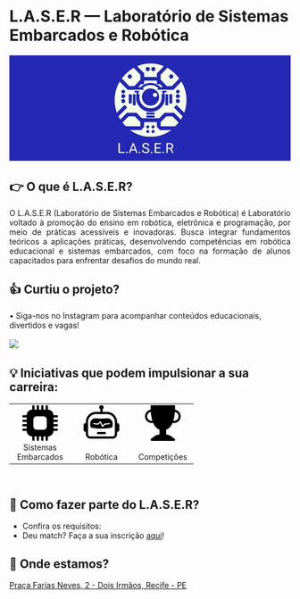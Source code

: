 # L.A.S.E.R — Laboratório de Sistemas Embarcados e Robótica

<p align="center">
  <img src="./assets/img/capa.png">
</p>
<meta name="google-site-verification" content="MPMzxU4Nyk6VDAiXFpa8J6i8MiZgj_mXiGaF-vnujXE" />

## 👉 O que é L.A.S.E.R?

<p align="justify">
O L.A.S.E.R (Laboratório de Sistemas Embarcados e Robótica) é Laboratório voltado à promoção do ensino em robótica, eletrônica e programação, por meio de práticas acessíveis e inovadoras. Busca integrar fundamentos teóricos a aplicações práticas, desenvolvendo competências em robótica educacional e sistemas embarcados, com foco na formação de alunos capacitados para enfrentar desafios do mundo real.
</p>

## 👍 Curtiu o projeto?

<p>
  • Siga-nos no Instagram para acompanhar conteúdos educacionais, divertidos e vagas!
  <br>
  <br>
   <a href="https://www.instagram.com/laser_ufrpe/">
    <img  src="https://img.shields.io/badge/Instagram-%23E4405F.svg?style=for-the-badge&logo=Instagram&logoColor=white"> 
  </a>
</p>

## 💡 Iniciativas que podem impulsionar a sua carreira:


<table align="center">
  <tr>
    <td align="center" width="96">
        <img src="assets/icon/cpu.png" width=64>
      <br>Sistemas Embarcados
    </td>
    <td align="center" width="96">
      <img src="assets/icon/robot.png" width=64>
      <br><br>Robótica
    <td align="center" width="96">
        <img src="assets/icon/trophy.png" width=64>
      <br><br>Competições
    </td>    
  </tr>
</table>
<br>

## 🤔 Como fazer parte do L.A.S.E.R?

- Confira os requisitos:
- Deu match? Faça a sua inscrição [aqui]()!

## 📍 Onde estamos?

[Praça Farias Neves, 2 - Dois Irmãos, Recife - PE](https://maps.app.goo.gl/2fJ5ocVJW9NXBbea6)